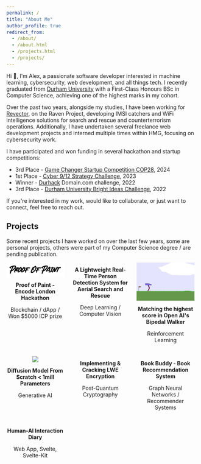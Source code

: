 ```yaml
---
permalink: /
title: "About Me"
author_profile: true
redirect_from: 
  - /about/
  - /about.html
  - /projects.html
  - /projects/
---
```


Hi 👋, I'm Alex, a passionate software developer interested in machine learning, cybersecurity, web development, and all things tech. I recently graduated from [Durham University](https://www.durham.ac.uk/) with a First-Class Honours BSc in Computer Science, achieving one of the highest marks in my cohort.

Over the past two years, alongside my studies, I have been working for [Revector](http://revector.com/), on the Raven Project, developing IMSI catchers and WiFi intelligence solutions for search and rescue and counterterrorism operations. Additionally, I have undertaken several freelance web development projects and interned multiple times within HMG, focusing on cybersecurity work. 

I have participated and won funding in several hackathon and startup competitions:

- 3rd Place - [Game Changer Startup Competition COP28](https://www.linkedin.com/posts/aislinn-de-buitleir-139645214_this-weekend-was-the-game-changer-entrepreneurial-activity-7125081514555404288-wd99?utm_source=share&utm_medium=member_desktop), 2024
- 1st Place - [Cyber 9/12 Strategy Challenge](https://www.linkedin.com/posts/activity-7034659955408293888-yC9P?utm_source=share&utm_medium=member_desktop), 2023
- Winner - [Durhack](https://durhack.com/) Domain.com challenge, 2022
- 3rd Place - [Durham University Bright Ideas Challenge](https://www.linkedin.com/company/durham-university-venture-lab/), 2022

If you're interested in my work, would like to collaborate, or just want to connect, feel free to reach out.

## Projects
Some recent projects I have worked on over the last few years, some are personal projects, others were part of my Computer Science degree / are pending publication.

<div class="project-grid">

<div class="project">
  <img src="_pages/proofofpaymentlogo.gif" class="project-thumbnail">
  <div class="project-info">
    <strong><a href="https://github.com/xanderread/proof-of-paint">Proof of Paint - Encode London Hackathon</a></strong>
    <p>Blockchain / dApp / Won $5000 ICP prize</p>
  </div>
</div>

<div class="project">
  <div class="project-info">
    <strong><a href="https://github.com/xanderread/diss">A Lightweight Real-Time Person Detection System for Aerial Search and Rescue</a></strong> 
    <p>Deep Learning / Computer Vision</p>
  </div>
</div>

<div class="project">
  <img src="_pages/rl.gif" class="project-thumbnail">
  <div class="project-info">
    <strong><a href="https://github.com/xanderread/ReinforcementLearning">Matching the highest score in Open AI's Bipedal Walker</a></strong>
    <p>Reinforcement Learning</p>
  </div>
</div>

<div class="project">
  <img src="_pages/diff.gif" class="project-thumbnail">
  <div class="project-info">
    <strong><a href="https://github.com/xanderread/DeepLearning">Diffusion Model From Scratch < 1mill Parameters</a></strong>
    <p>Generative AI</p>
  </div>
</div>

<div class="project">
  <div class="project-info">
    <strong><a href="https://github.com/xanderread/Cryptography">Implementing & Cracking LWE Encryption</a></strong>
    <p>Post-Quantum Cryptography</p>
  </div>
</div>

<div class="project">
  <div class="project-info">
    <strong><a href="https://github.com/xanderread/BookBuddy">Book Buddy - Book Recommendation System</a></strong>
    <p>Graph Neural Networks / Recommender Systems</p>
  </div>
</div>

<div class="project">
  <div class="project-info">
    <strong><a href="https://haii2023.vercel.app/">Human-AI Interaction Diary</a></strong>
    <p>Web App, Svelte, Svelte-Kit</p>
  </div>
</div>

</div>

<style>
.project-grid {
  display: flex;
  flex-wrap: wrap;
  gap: 20px;
}

.project {
  width: 30%;
  text-align: center;
}

.project-thumbnail {
  width: 100%;
  height: auto;
}

.project-info {
  margin-top: 10px;
}

.project-info a {
  text-decoration: none;
  color: inherit;
}
</style>
